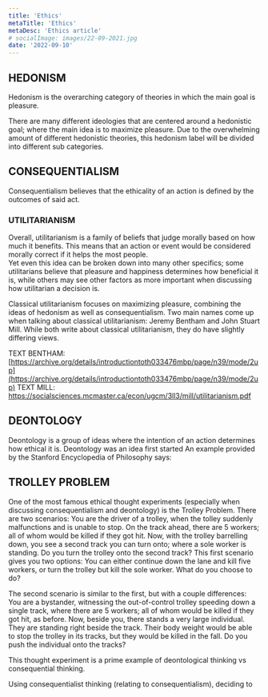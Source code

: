 ```yaml
---
title: 'Ethics'
metaTitle: 'Ethics'
metaDesc: 'Ethics article'
# socialImage: images/22-09-2021.jpg
date: '2022-09-10'
---
```


## HEDONISM
Hedonism is the overarching category of theories in which the main goal is pleasure.

There are many different ideologies that are centered around a hedonistic goal; where the main idea is to maximize pleasure.
Due to the overwhelming amount of different hedonistic theories, this hedonism label will be divided into different sub categories.
## CONSEQUENTIALISM
Consequentialism believes that the ethicality of an action is defined by the outcomes of said act.

### UTILITARIANISM

Overall, utilitarianism is a family of beliefs that judge morally based on how much it benefits. This means that an action or event would be considered morally correct if it helps the most people.  
Yet even this idea can be broken down into many other specifics; some utilitarians believe that pleasure and happiness determines how beneficial it is, while others may see other factors as more important when discussing how utilitarian a decision is. 

Classical utilitarianism focuses on maximizing pleasure, combining the ideas of hedonism as well as consequentialism. Two main names come up when talking about classical utilitarianism: Jeremy Bentham and John Stuart Mill. While both write about classical utilitarianism, they do have slightly differing views. 

TEXT BENTHAM: [https://archive.org/details/introductiontoth033476mbp/page/n39/mode/2up](https://archive.org/details/introductiontoth033476mbp/page/n39/mode/2up)
TEXT MILL:
https://socialsciences.mcmaster.ca/econ/ugcm/3ll3/mill/utilitarianism.pdf

## DEONTOLOGY
Deontology is a group of ideas where the intention of an action determines how ethical it is.
Deontology was an idea first started
An example provided by the Stanford Encyclopedia of Philosophy says:

## TROLLEY PROBLEM
One of the most famous ethical thought experiments (especially when discussing consequentialism and deontology) is the Trolley Problem. 
There are two scenarios: You are the driver of a trolley, when the tolley suddenly malfunctions and is unable to stop. On the track ahead, there are 5 workers; all of whom would be killed if they got hit. 
Now, with the trolley barrelling down, you see a second track you can turn onto; where a sole worker is standing. Do you turn the trolley onto the second track? This first scenario gives you two options: You can either continue down the lane and kill five workers, or turn the trolley but kill the sole worker. 
What do you choose to do? 

The second scenario is similar to the first, but with a couple differences: 
You are a bystander, witnessing the out-of-control trolley speeding down a single track, where there are 5 workers; all of whom would be killed if they got hit, as before. 
Now, beside you, there stands a very large individual. They are standing right beside the track. Their body weight would be able to stop the trolley in its tracks, but they would be killed in the fall. 
Do you push the individual onto the tracks?

This thought experiment is a prime example of deontological thinking vs consequential thinking.

Using consequentialist thinking (relating to consequentialism), deciding to 
